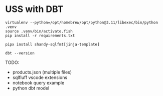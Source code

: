# USS with DBT

```
virtualenv --python=/opt/homebrew/opt/python@3.11/libexec/bin/python .venv
source .venv/bin/activate.fish 
pip install -r requirements.txt

pipx install shandy-sqlfmt[jinja-template]

dbt --version
```

TODO:
- products.json (multiple files)
- sqlfluff vscode extensions
- notebook query example
- python dbt model